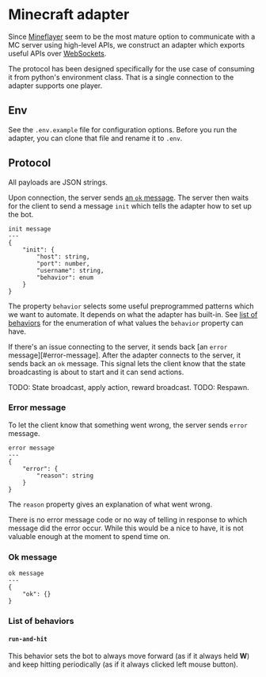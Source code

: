 # Minecraft adapter
Since [Mineflayer][mineflayer-git] seem to be the most mature option to communicate with a MC server using high-level APIs, we construct an adapter which exports useful APIs over [WebSockets][websockets-npm].

The protocol has been designed specifically for the use case of consuming it from python's environment class. That is a single connection to the adapter supports one player.

## Env
See the `.env.example` file for configuration options. Before you run the adapter, you can clone that file and rename it to `.env`.

## Protocol
All payloads are JSON strings.

Upon connection, the server sends [an `ok` message](#ok-message). The server then waits for the client to send a message `init` which tells the adapter how to set up the bot.

```
init message
---
{
    "init": {
        "host": string,
        "port": number,
        "username": string,
        "behavior": enum
    }
}
```

The property `behavior` selects some useful preprogrammed patterns which we want to automate. It depends on what the adapter has built-in. See [list of behaviors](#list-of-behaviors) for the enumeration of what values the `behavior` property can have.

If there's an issue connecting to the server, it sends back [an `error` message][#error-message]. After the adapter connects to the server, it sends back an `ok` message. This signal lets the client know that the state broadcasting is about to start and it can send actions.

TODO: State broadcast, apply action, reward broadcast.
TODO: Respawn.

### Error message
To let the client know that something went wrong, the server sends `error` message.

```
error message
---
{
    "error": {
        "reason": string
    }
}
```

The `reason` property gives an explanation of what went wrong.

There is no error message code or no way of telling in response to which message did the error occur. While this would be a nice to have, it is not valuable enough at the moment to spend time on.

### Ok message
```
ok message
---
{
    "ok": {}
}
```

### List of behaviors
#### `run-and-hit`
This behavior sets the bot to always move forward (as if it always held **W**) and keep hitting periodically (as if it always clicked left mouse button).

<!-- Invisible List of References -->
[mineflayer-git]: https://github.com/PrismarineJS/mineflayer
[websockets-npm]: https://www.npmjs.com/package/websocket
